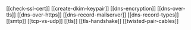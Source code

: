 [[check-ssl-cert]]
[[create-dkim-keypair]]
[[dns-encryption]]
[[dns-over-tls]]
[[dns-over-https]]
[[dns-record-mailserver]]
[[dns-record-types]]
[[smtp]]
[[tcp-vs-udp]]
[[tls]]
[[tls-handshake]]
[[twisted-pair-cables]]
